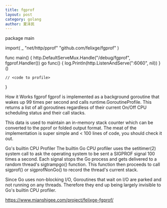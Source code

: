 ```yaml
---
title: fgprof
layout: post
category: golang
author: 夏泽民
---
```

package main

import(
	_ "net/http/pprof"
	"github.com/felixge/fgprof"
)

func main() {
	http.DefaultServeMux.Handle("/debug/fgprof", fgprof.Handler())
	go func() {
		log.Println(http.ListenAndServe(":6060", nil))
	}()

	// <code to profile>
}
<!-- more -->
How it Works
fgprof
fgprof is implemented as a background goroutine that wakes up 99 times per second and calls runtime.GoroutineProfile. This returns a list of all goroutines regardless of their current On/Off CPU scheduling status and their call stacks.

This data is used to maintain an in-memory stack counter which can be converted to the pprof or folded output format. The meat of the implementation is super simple and < 100 lines of code, you should check it out.

Go's builtin CPU Profiler
The builtin Go CPU profiler uses the setitimer(2) system call to ask the operating system to be sent a SIGPROF signal 100 times a second. Each signal stops the Go process and gets delivered to a random thread's sigtrampgo() function. This function then proceeds to call sigprof() or sigprofNonGo() to record the thread's current stack.

Since Go uses non-blocking I/O, Goroutines that wait on I/O are parked and not running on any threads. Therefore they end up being largely invisible to Go's builtin CPU profiler.

https://www.mianshigee.com/project/felixge-fgprof/
